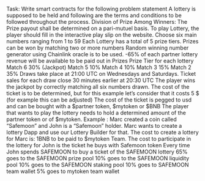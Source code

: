 Task: Write smart contracts for the following problem statement
A lottery is supposed to be held and following are the terms and conditions to be
followed throughout the process.
Division of Prize Among Winners: The Prize payout shall be determined on a pari-mutuel
basis.
To play Lottery, the player should fill in the interactive play slip on the website.
Choose six main numbers ranging from 1 to 59
Each Lottery has a total of 5 prize tiers.
Prizes can be won by matching two or more numbers
Random winning number generator using Chainlink oracle is to be used.
-65% of each partner lottery revenue will be available to be paid out in Prizes
Prize Tier for each lottery
Match 6 30% (Jackpot)
Match 5 10%
Match 4 10%
Match 3 15%
Match 2 35%
Draws take place at 21:00 UTC on Wednesdays and Saturdays.
Ticket sales for each draw close 30 minutes earlier at 20:30 UTC
The player wins the jackpot by correctly matching all six numbers drawn.
The cost of the ticket is to be determined, but for this example let’s consider that it
costs 5 $ (for example this can be adjusted)
The cost of the ticket is pegged to usd and can be bought with a $partner token,
$mytoken or $BNB
The player that wants to play the lottery needs to hold a determined amount of the
partner token or of $mytoken.
Example :
Marc created a coin called “Safemoon” and John is a “Safemoon” holder.
Marc wants to create a lottery Dapp and use our Lottery Builder for that.
The cost to create a lottery for Marc is: 1BNB to be paid to $mytoken Team.
The cost to participate in the lottery for John is the ticket he buys with Safemoon token
Every time John spends SAFEMOON to buy a ticket of the SAFEMOON lottery
65% goes to the SAFEMOON prize pool
10% goes to the SAFEMOON liquidity pool
10% goes to the SAFEMOON staking pool
10% goes to SAFEMOON team wallet
5% goes to mytoken team wallet